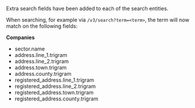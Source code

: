 Extra search fields have been added to each of the search entities.

When searching, for example via `/v3/search?term=<term>`, the term will now match on the following fields:

**Companies**

- sector.name
- address.line_1.trigram
- address.line_2.trigram
- address.town.trigram
- address.county.trigram
- registered_address.line_1.trigram
- registered_address.line_2.trigram
- registered_address.town.trigram
- registered_address.county.trigram
